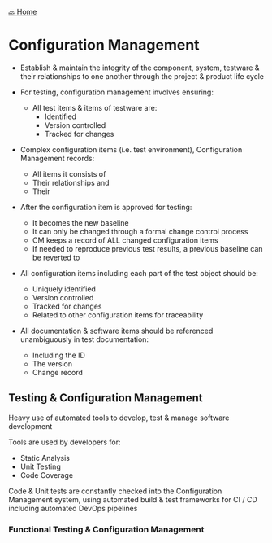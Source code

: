 [🔙 Home](../home.md)

# Configuration Management
* Establish & maintain the integrity of the component, system, testware & their relationships to one another through the project & product life cycle
* For testing, configuration management involves ensuring:
  * All test items & items of testware are:
    * Identified
    * Version controlled
    * Tracked for changes

* Complex configuration items (i.e. test environment), Configuration Management records:
  * All items it consists of
  * Their relationships and
  * Their 

* After the configuration item is approved for testing:
  * It becomes the new baseline
  * It can only be changed through a formal change control process
  * CM keeps a record of ALL changed configuration items
  * If needed to reproduce previous test results, a previous baseline can be reverted to

* All configuration items including each part of the test object should be:
  * Uniquely identified
  * Version controlled
  * Tracked for changes
  * Related to other configuration items for traceability

* All documentation & software items should be referenced unambiguously in test documentation:
  * Including the ID
  * The version
  * Change record

## Testing & Configuration Management
Heavy use of automated tools to develop, test & manage software development

Tools are used by developers for:
* Static Analysis
* Unit Testing
* Code Coverage

Code & Unit tests are constantly checked into the Configuration Management system, using automated build & test frameworks for CI / CD including automated DevOps pipelines

### Functional Testing & Configuration Management
